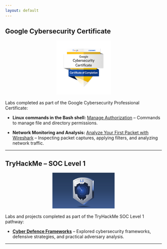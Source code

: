 ```yaml
---
layout: default
---
```


## Google Cybersecurity Certificate

<p align="center">
  <img src="/images/google-cybersecurity-professional-certificate-v2.png" alt="Google Cybersecurity Badge" width="175">
</p>

Labs completed as part of the Google Cybersecurity Professional Certificate:

- **Linux commands in the Bash shell:** [Manage Authorization](./google-cybersecurity/linux-bash-authorization.md) – Commands to manage file and directory permissions.
  
- **Network Monitoring and Analysis:** [Analyze Your First Packet with Wireshark](./google-cybersecurity/network-wireshark-analysis.md) – Inspecting packet captures, applying filters, and analyzing network traffic.

---

## TryHackMe – SOC Level 1

<p align="center">
  <img src="/images/SOCL1.svg" alt="TryHackMe SOC Level 1 Badge" width="200">
</p>

Labs and projects completed as part of the TryHackMe SOC Level 1 pathway:

- **[Cyber Defence Frameworks](./soc-level-1/cyber-defence-frameworks/index.md)** – Explored cybersecurity frameworks, defensive strategies, and practical adversary analysis.

---
